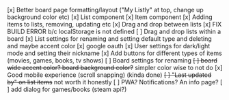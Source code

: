 [x] Better board page formatting/layout ("My Listly" at top, change up background color etc)
[x] List component
[x] Item component
[x] Adding items to lists, removing, updating etc
[x] Drag and drop between lists
[x] FIX BUILD ERROR b/c localStorage is not defined
[ ] Drag and drop lists within a board
[x] List settings for renaming and setting default type and deleting and maybe accent color
[x] google oauth
[x] User settings for dark/light mode and setting their nickname
[x] Add buttons for different types of items (movies, games, books, tv shows)
[ ] Board settings for renaming
~~[ ] board wide accent color? board background color?~~ simpler color wise to not do
[x] Good mobile experience (scroll snapping) (kinda done)
~~[ ] "Last updated by" on list items~~ not worth it honestly
[ ] PWA? Notifications? An info page?
[ ] add dialog for games/books (steam api?)